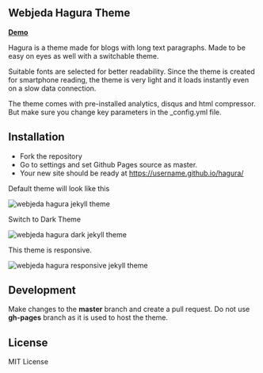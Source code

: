 ## Webjeda Hagura Theme

[**Demo**](http://hagura.webjeda.com/)

Hagura is a theme made for blogs with long text paragraphs. Made to be easy on eyes as well with a switchable theme.

Suitable fonts are selected for better readability. Since the theme is created for smartphone reading, the theme is very light and it loads instantly even on a slow data connection.

The theme comes with pre-installed analytics, disqus and html compressor. But make sure you change key parameters in the _config.yml file.



## Installation
* Fork the repository
* Go to settings and set Github Pages source as master.
* Your new site should be ready at https://username.github.io/hagura/


Default theme will look like this

![webjeda hagura jekyll theme](https://webjeda.com/hagura/assets/images/hagura-1.png)

Switch to Dark Theme

![webjeda hagura dark jekyll theme](https://webjeda.com/hagura/assets/images/hagura-dark-jekyll-theme.png)

This theme is responsive.

![webjeda hagura responsive jekyll theme](https://webjeda.com/hagura/assets/images/hagura-responsive.png)


## Development
Make changes to the **master** branch and create a pull request. Do not use **gh-pages** branch as it is used to host the theme.


## License
MIT License 
